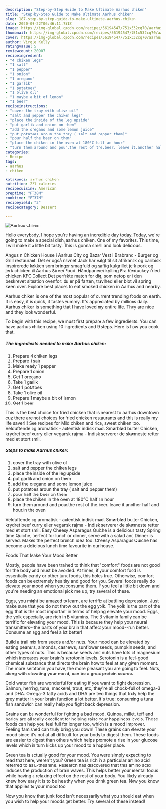 ```yaml
---
description: "Step-by-Step Guide to Make Ultimate Aarhus chiken"
title: "Step-by-Step Guide to Make Ultimate Aarhus chiken"
slug: 187-step-by-step-guide-to-make-ultimate-aarhus-chiken
date: 2020-09-22T06:46:11.751Z
image: https://img-global.cpcdn.com/recipes/56194547/751x532cq70/aarhus-chiken-recipe-main-photo.jpg
thumbnail: https://img-global.cpcdn.com/recipes/56194547/751x532cq70/aarhus-chiken-recipe-main-photo.jpg
cover: https://img-global.cpcdn.com/recipes/56194547/751x532cq70/aarhus-chiken-recipe-main-photo.jpg
author: Virgie Kelly
ratingvalue: 5
reviewcount: 20907
recipeingredient:
- "4 chiken legs"
- "1 salt"
- "1 pepper"
- "1 onion"
- "1 oregano"
- "1 garlik"
- "1 potatoes"
- "1 olive oil"
- "1 maybe a bit of lemon"
- "1 beer"
recipeinstructions:
- "cover the tray with olive oil"
- "salt and pepper the chiken legs"
- "place the inside of the leg upside"
- "put garlik and onion on them"
- "add the oregano and some lemon juice"
- "put potatoes aroun the tray ( salt and pepper them)"
- "pour half the beer on them"
- "place the chiken in the oven at 180°C half an hour"
- "turn them around and pour.the rest of the.beer. leave it.another half and hour.in the oven"
categories:
- Recipe
tags:
- aarhus
- chiken

katakunci: aarhus chiken 
nutrition: 221 calories
recipecuisine: American
preptime: "PT38M"
cooktime: "PT37M"
recipeyield: "3"
recipecategory: Dessert

---
```



![Aarhus chiken](https://img-global.cpcdn.com/recipes/56194547/751x532cq70/aarhus-chiken-recipe-main-photo.jpg)

Hello everybody, I hope you're having an incredible day today. Today, we're going to make a special dish, aarhus chiken. One of my favorites. This time, I will make it a little bit tasty. This is gonna smell and look delicious.

Angus n Chicken House i Aarhus City og Bazar Vest i Brabrand - Burger og Grill restaurant. Det er også navnet Jack har valgt til sit afrikansk og caribisk inspirerede køkken som bringer smagfuld og saftig kulgrillet jerk pork og jerk chicken til Aarhus Street Food. Håndpaneret kylling Fra Kentuckey fried chicken KFC Collect Det perfekte match for dig, som netop er i den beskrevet situation ovenfor: du er på farten, travlhed eller blot vil spring køen over. Explore best places to eat smoked chicken in Aarhus and nearby.

Aarhus chiken is one of the most popular of current trending foods on earth. It is easy, it is quick, it tastes yummy. It's appreciated by millions daily. Aarhus chiken is something that I have loved my entire life. They are nice and they look wonderful.


To begin with this recipe, we must first prepare a few ingredients. You can have aarhus chiken using 10 ingredients and 9 steps. Here is how you cook that.

<!--inarticleads1-->

##### The ingredients needed to make Aarhus chiken:

1. Prepare 4 chiken legs
1. Prepare 1 salt
1. Make ready 1 pepper
1. Prepare 1 onion
1. Get 1 oregano
1. Take 1 garlik
1. Get 1 potatoes
1. Take 1 olive oil
1. Prepare 1 maybe a bit of lemon
1. Get 1 beer


This is the best choice for fried chicken that is nearest to aarhus downtown cuz there are not choices for fried chicken restaurants and this is really my life saver!!! See recipes for Mild chiken and rice, sweet chiken too. Velduftende og aromatisk - autentisk indisk mad. Smørblød butter Chicken, krydret beef curry eller vegansk rajma - Indisk serverer de skønneste retter med et stort smil. 

<!--inarticleads2-->

##### Steps to make Aarhus chiken:

1. cover the tray with olive oil
1. salt and pepper the chiken legs
1. place the inside of the leg upside
1. put garlik and onion on them
1. add the oregano and some lemon juice
1. put potatoes aroun the tray ( salt and pepper them)
1. pour half the beer on them
1. place the chiken in the oven at 180°C half an hour
1. turn them around and pour.the rest of the.beer. leave it.another half and hour.in the oven


Velduftende og aromatisk - autentisk indisk mad. Smørblød butter Chicken, krydret beef curry eller vegansk rajma - Indisk serverer de skønneste retter med et stort smil. Easy Cheesy Asparagus Quiche is a delicious tasty Spring time Quiche, perfect for lunch or dinner, serve with a salad and Dinner is served. Makes the perfect brunch idea too. Cheesy Asparagus Quiche has become a delicious lunch time favourite in our house. 

Foods That Make Your Mood Better


Mostly, people have been trained to think that "comfort" foods are not good for the body and must be avoided. At times, if your comfort food is essentially candy or other junk foods, this holds true. Otherwise, comfort foods can be extremely healthy and good for you. Several foods really do elevate your mood when you consume them. If you feel a little bit down and you're needing an emotional pick me up, try several of these.

Eggs, you might be amazed to learn, are terrific at battling depression. Just make sure that you do not throw out the egg yolk. The yolk is the part of the egg that is the most important in terms of helping elevate your mood. Eggs, the yolk especially, are rich in B vitamins. The B vitamin family can be terrific for elevating your mood. This is because they help your neural transmitters--the parts of your brain that affect your mood--run better. Consume an egg and feel a lot better!

Build a trail mix from seeds and/or nuts. Your mood can be elevated by eating peanuts, almonds, cashews, sunflower seeds, pumpkin seeds, and other types of nuts. This is because seeds and nuts have lots of magnesium which increases your brain's serotonin levels. Serotonin is a feel-good chemical substance that directs the brain how to feel at any given moment. The more serotonin you have, the more pleasant you are going to feel. Nuts, along with elevating your mood, can be a great protein source.

Cold water fish are wonderful for eating if you want to fight depression. Salmon, herring, tuna, mackerel, trout, etc, they're all chock-full of omega-3 and DHA. Omega-3 fatty acids and DHA are two things that truly help the grey matter in your brain function a lot better. It's true: consuming a tuna fish sandwich can really help you fight back depression. 

Grains can be wonderful for fighting a bad mood. Quinoa, millet, teff and barley are all really excellent for helping raise your happiness levels. These foods can help you feel full for longer too, which is a mood improver. Feeling famished can truly bring you down! These grains can elevate your mood since it's not at all difficult for your body to digest them. These foods are easier to digest than others which helps promote a rise in your glucose levels which in turn kicks up your mood to a happier place.

Green tea is actually good for your mood. You were simply expecting to read that here, weren't you? Green tea is rich in a particular amino acid referred to as L-theanine. Research has discovered that this amino acid induces the production of brain waves. This helps better your mental focus while having a relaxing effect on the rest of your body. You likely already knew how easy it is to be healthy when you drink green tea. Now you know that applies to your mood too!

Now you know that junk food isn't necessarily what you should eat when you wish to help your moods get better. Try several of these instead!

